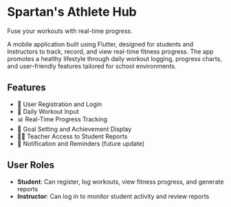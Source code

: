 # Spartan's Athlete Hub
Fuse your workouts with real-time progress.

A mobile application built using Flutter, designed for students and Instructors to track, record, and view real-time fitness progress. The app promotes a healthy lifestyle through daily workout logging, progress charts, and user-friendly features tailored for school environments.


## Features

- 📝 User Registration and Login  
- 🏃 Daily Workout Input  
- 📊 Real-Time Progress Tracking  
- 🎯 Goal Setting and Achievement Display  
- 🧑‍🏫 Teacher Access to Student Reports  
- 🔔 Notification and Reminders (future update)


## User Roles

- **Student**: Can register, log workouts, view fitness progress, and generate reports  
- **Instructor**: Can log in to monitor student activity and review reports

